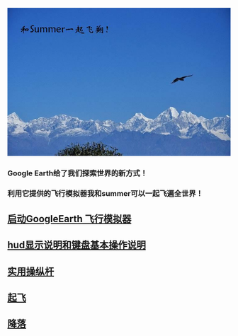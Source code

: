 

![和Summer一起飞翔](/imgs/fly01.jpg)

### Google Earth给了我们探索世界的新方式！
### 利用它提供的飞行模拟器我和summer可以一起飞遍全世界！

## [启动GoogleEarth 飞行模拟器](startGESim.md)
## [hud显示说明和键盘基本操作说明](basicCtrlSpecify.md)
## [实用操纵杆](joystickSpecify.md)
## [起飞](takeoff.md)
## [降落](landing.md)
